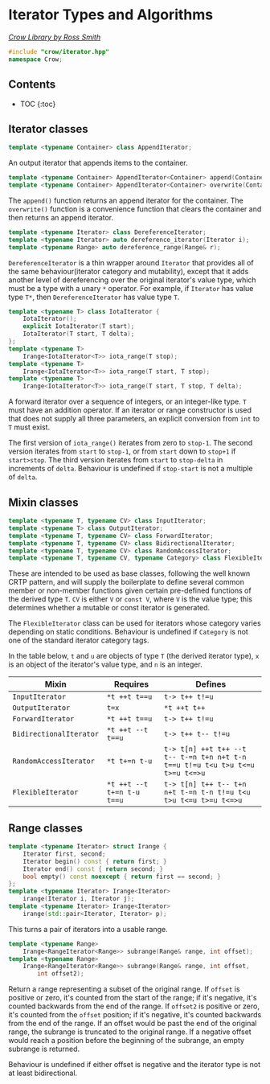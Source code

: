 # Iterator Types and Algorithms

_[Crow Library by Ross Smith](index.html)_

```c++
#include "crow/iterator.hpp"
namespace Crow;
```

## Contents

* TOC
{:toc}

## Iterator classes

```c++
template <typename Container> class AppendIterator;
```

An output iterator that appends items to the container.

```c++
template <typename Container> AppendIterator<Container> append(Container& c);
template <typename Container> AppendIterator<Container> overwrite(Container& c);
```

The `append()` function returns an append iterator for the container. The
`overwrite()` function is a convenience function that clears the container
and then returns an append iterator.

```c++
template <typename Iterator> class DereferenceIterator;
template <typename Iterator> auto dereference_iterator(Iterator i);
template <typename Range> auto dereference_range(Range& r);
```

`DereferenceIterator` is a thin wrapper around `Iterator` that provides all of
the same behaviour(iterator category and mutability), except that it adds
another level of dereferencing over the original iterator's value type, which
must be a type with a unary `*` operator. For example, if `Iterator` has
value type `T*`, then `DereferenceIterator` has value type `T`.

```c++
template <typename T> class IotaIterator {
    IotaIterator();
    explicit IotaIterator(T start);
    IotaIterator(T start, T delta);
};
template <typename T>
    Irange<IotaIterator<T>> iota_range(T stop);
template <typename T>
    Irange<IotaIterator<T>> iota_range(T start, T stop);
template <typename T>
    Irange<IotaIterator<T>> iota_range(T start, T stop, T delta);
```

A forward iterator over a sequence of integers, or an integer-like type. `T`
must have an addition operator. If an iterator or range constructor is used
that does not supply all three parameters, an explicit conversion from `int`
to `T` must exist.

The first version of `iota_range()` iterates from zero to `stop-1`. The second
version iterates from `start` to `stop-1`, or from `start` down to `stop+1`
if `start>stop`. The third version iterates from `start` to `stop-delta` in
increments of `delta`. Behaviour is undefined if `stop-start` is not a
multiple of `delta`.

## Mixin classes

```c++
template <typename T, typename CV> class InputIterator;
template <typename T> class OutputIterator;
template <typename T, typename CV> class ForwardIterator;
template <typename T, typename CV> class BidirectionalIterator;
template <typename T, typename CV> class RandomAccessIterator;
template <typename T, typename CV, typename Category> class FlexibleIterator:

```

These are intended to be used as base classes, following the well known CRTP
pattern, and will supply the boilerplate to define several common member or
non-member functions given certain pre-defined functions of the derived type
`T`. `CV` is either `V` or `const V`, where `V` is the value type; this
determines whether a mutable or const iterator is generated.

The `FlexibleIterator` class can be used for iterators whose category varies
depending on static conditions. Behaviour is undefined if `Category` is not
one of the standard iterator category tags.

In the table below, `t` and `u` are objects of type `T` (the derived iterator
type), `x` is an object of the iterator's value type, and `n` is an integer.

| Mixin                    | Requires                    | Defines                                                                        |
| -----                    | --------                    | -------                                                                        |
| `InputIterator`          | `*t ++t t==u`               | `t-> t++ t!=u`                                                                 |
| `OutputIterator`         | `t=x`                       | `*t ++t t++`                                                                   |
| `ForwardIterator`        | `*t ++t t==u`               | `t-> t++ t!=u`                                                                 |
| `BidirectionalIterator`  | `*t ++t --t t==u`           | `t-> t++ t-- t!=u`                                                             |
| `RandomAccessIterator`   | `*t t+=n t-u`               | `t-> t[n] ++t t++ --t t-- t-=n t+n n+t t-n t==u t!=u t<u t>u t<=u t>=u t<=>u`  |
| `FlexibleIterator`       | `*t ++t --t t+=n t-u t==u`  | `t-> t[n] t++ t-- t+n n+t t-=n t-n t!=u t<u t>u t<=u t>=u t<=>u`               |

## Range classes

```c++
template <typename Iterator> struct Irange {
    Iterator first, second;
    Iterator begin() const { return first; }
    Iterator end() const { return second; }
    bool empty() const noexcept { return first == second; }
};
template <typename Iterator> Irange<Iterator>
    irange(Iterator i, Iterator j);
template <typename Iterator> Irange<Iterator>
    irange(std::pair<Iterator, Iterator> p);
```

This turns a pair of iterators into a usable range.

```c++
template <typename Range>
    Irange<RangeIterator<Range>> subrange(Range& range, int offset);
template <typename Range>
    Irange<RangeIterator<Range>> subrange(Range& range, int offset,
        int offset2);
```

Return a range representing a subset of the original range. If `offset` is
positive or zero, it's counted from the start of the range; if it's negative,
it's counted backwards from the end of the range. If `offset2` is positive or
zero, it's counted from the `offset` position; if it's negative, it's counted
backwards from the end of the range. If an offset would be past the end of
the original range, the subrange is truncated to the original range. If a
negative offset would reach a position before the beginning of the subrange,
an empty subrange is returned.

Behaviour is undefined if either offset is negative and the iterator type is
not at least bidirectional.
